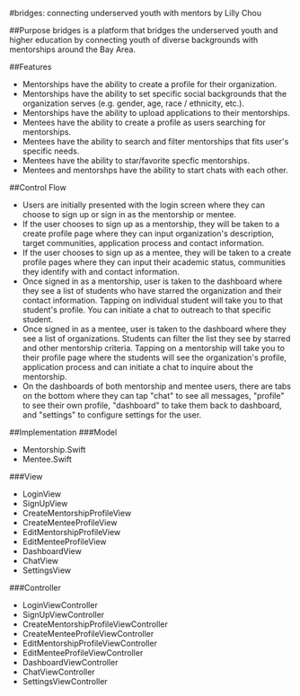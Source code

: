 #bridges: connecting underserved youth with mentors by Lilly Chou

##Purpose
bridges is a platform that bridges the underserved youth and higher
education by connecting youth of diverse backgrounds with mentorships around the
Bay Area.

##Features 
- Mentorships have the ability to create a profile for their
organization. 
- Mentorships have the ability to set specific social backgrounds
that the organization serves (e.g. gender, age, race / ethnicity, etc.). 
- Mentorships have the ability to upload applications to their mentorships. 
- Mentees have the ability to create a profile as users searching for mentorships.
- Mentees have the ability to search and filter mentorships that fits user's
specific needs. 
- Mentees have the ability to star/favorite specfic mentorships.
- Mentees and mentorshps have the ability to start chats with each other.

##Control Flow  
- Users are initially presented with the login screen where they
can choose to sign up or sign in as the mentorship or mentee.  
- If the user
chooses to sign up as a mentorship, they will be taken to a create profile page
where they can input organization's description, target communities, application
process and contact information.  
- If the user chooses to sign up as a mentee,
they will be taken to a create profile pages where they can input their academic
status, communities they identify with and contact information.  
- Once signed
in as a mentorship, user is taken to the dashboard where they see a list of
students who have starred the organization and their contact information.
Tapping on individual student will take you to that student's profile. You can
initiate a chat to outreach to that specific student. 
- Once signed in as a
mentee, user is taken to the dashboard where they see a list of organizations.
Students can filter the list they see by starred and other mentorship criteria.
Tapping on a mentorship will take you to their profile page where the students
will see the organization's profile, application process and can initiate a chat
to inquire about the mentorship. 
- On the dashboards of both mentorship and
mentee users, there are tabs on the bottom where they can tap "chat" to see all
messages, "profile" to see their own profile, "dashboard" to take them back to
dashboard, and "settings" to configure settings for the user.

##Implementation 
###Model 
- Mentorship.Swift 
- Mentee.Swift

###View 
- LoginView 
- SignUpView 
- CreateMentorshipProfileView 
- CreateMenteeProfileView 
- EditMentorshipProfileView 
- EditMenteeProfileView 
- DashboardView 
- ChatView 
- SettingsView

###Controller 
- LoginViewController 
- SignUpViewController 
- CreateMentorshipProfileViewController 
- CreateMenteeProfileViewController 
- EditMentorshipProfileViewController 
- EditMenteeProfileViewController 
- DashboardViewController 
- ChatViewController 
- SettingsViewController
